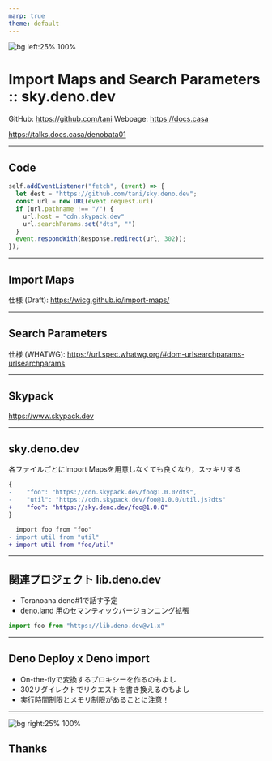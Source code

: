 ```yaml
---
marp: true
theme: default
---
```



![bg left:25% 100%](https://upload.wikimedia.org/wikipedia/commons/8/84/Deno.svg)

# Import Maps and Search Parameters <br> :: sky.deno.dev


GitHub: https://github.com/tani
Webpage: https://docs.casa

https://talks.docs.casa/denobata01

---
## Code

```ts
self.addEventListener("fetch", (event) => {
  let dest = "https://github.com/tani/sky.deno.dev";
  const url = new URL(event.request.url)
  if (url.pathname !== "/") {
    url.host = "cdn.skypack.dev"
    url.searchParams.set("dts", "")
  }
  event.respondWith(Response.redirect(url, 302));
});
```

---
## Import Maps

仕様 (Draft): https://wicg.github.io/import-maps/

---
## Search Parameters

仕様 (WHATWG): https://url.spec.whatwg.org/#dom-urlsearchparams-urlsearchparams

---

## Skypack

https://www.skypack.dev

---
## sky.deno.dev
各ファイルごとにImport Mapsを用意しなくても良くなり，スッキリする
```diff
{   
-    "foo": "https://cdn.skypack.dev/foo@1.0.0?dts",
-    "util": "https://cdn.skypack.dev/foo@1.0.0/util.js?dts"
+    "foo": "https://sky.deno.dev/foo@1.0.0"
}
```
```diff
  import foo from "foo"
- import util from "util"
+ import util from "foo/util"
```

---
## 関連プロジェクト lib.deno.dev

- Toranoana.deno#1で話す予定
- deno.land 用のセマンティックバージョンニング拡張

```ts
import foo from "https://lib.deno.dev@v1.x"
```

---
## Deno Deploy x Deno import

- On-the-flyで変換するプロキシーを作るのもよし
- 302リダイレクトでリクエストを書き換えるのもよし
- 実行時間制限とメモリ制限があることに注意！

---

![bg right:25% 100%](https://upload.wikimedia.org/wikipedia/commons/8/84/Deno.svg)

## Thanks